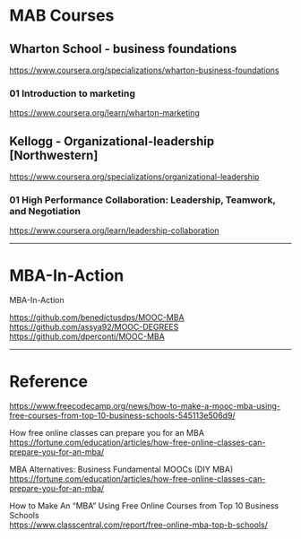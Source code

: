 #  MAB Courses
## Wharton School -  business foundations
https://www.coursera.org/specializations/wharton-business-foundations  
### 01 Introduction to marketing       
https://www.coursera.org/learn/wharton-marketing        





##  Kellogg - Organizational-leadership   [Northwestern]
https://www.coursera.org/specializations/organizational-leadership          

### 01 High Performance Collaboration: Leadership, Teamwork, and Negotiation 
https://www.coursera.org/learn/leadership-collaboration      











---

# MBA-In-Action
MBA-In-Action
   

https://github.com/benedictusdps/MOOC-MBA                
https://github.com/assya92/MOOC-DEGREES                 
https://github.com/dperconti/MOOC-MBA             

---
# Reference

https://www.freecodecamp.org/news/how-to-make-a-mooc-mba-using-free-courses-from-top-10-business-schools-545113e506d9/        

How free online classes can prepare you for an MBA            
https://fortune.com/education/articles/how-free-online-classes-can-prepare-you-for-an-mba/       


MBA Alternatives: Business Fundamental MOOCs (DIY MBA)    
[https://fortune.com/education/articles/how-free-online-classes-can-prepare-you-for-an-mba/  ](https://www.bschools.org/blog/mba-alternatives-online-mba-diy)       

How to Make An “MBA” Using Free Online Courses from Top 10 Business Schools     
https://www.classcentral.com/report/free-online-mba-top-b-schools/       
